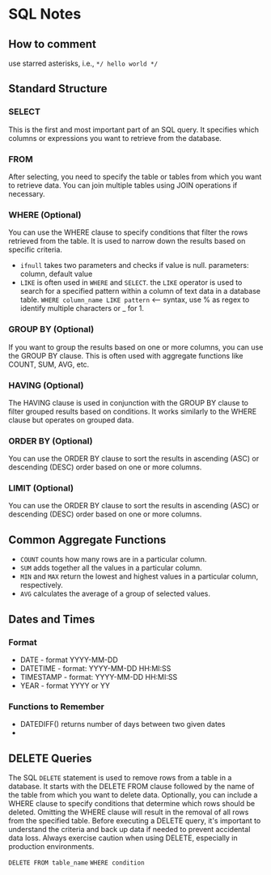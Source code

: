 # SQL Notes

## How to comment
use starred asterisks, i.e.,
`*/ hello world */`

## Standard Structure
### SELECT
This is the first and most important part of an SQL query. It specifies which columns or expressions you want to retrieve from the database.

### FROM
After selecting, you need to specify the table or tables from which you want to retrieve data. You can join multiple tables using JOIN operations if necessary.

### WHERE (Optional)
You can use the WHERE clause to specify conditions that filter the rows retrieved from the table. It is used to narrow down the results based on specific criteria.
 - `ifnull` takes two parameters and checks if value is null. parameters: column, default value
- `LIKE` is often used in `WHERE` and `SELECT`.  the `LIKE` operator is used to search for a specified pattern within a column of text data in a database table.
`WHERE column_name LIKE pattern` <-- syntax, use % as regex to identify multiple characters or _ for 1.

### GROUP BY (Optional)
If you want to group the results based on one or more columns, you can use the GROUP BY clause. This is often used with aggregate functions like COUNT, SUM, AVG, etc.

### HAVING (Optional)
The HAVING clause is used in conjunction with the GROUP BY clause to filter grouped results based on conditions. It works similarly to the WHERE clause but operates on grouped data. 

### ORDER BY (Optional)
You can use the ORDER BY clause to sort the results in ascending (ASC) or descending (DESC) order based on one or more columns. 
### LIMIT (Optional)
You can use the ORDER BY clause to sort the results in ascending (ASC) or descending (DESC) order based on one or more columns. 

## Common Aggregate Functions
- `COUNT` counts how many rows are in a particular column.
- `SUM` adds together all the values in a particular column.
- `MIN` and `MAX` return the lowest and highest values in a particular column, respectively.
- `AVG` calculates the average of a group of selected values.

## Dates and Times
### Format
- DATE - format YYYY-MM-DD
- DATETIME - format: YYYY-MM-DD HH:MI:SS
- TIMESTAMP - format: YYYY-MM-DD HH:MI:SS
- YEAR - format YYYY or YY

### Functions to Remember
- DATEDIFF() returns number of days between two given dates
- 

## DELETE Queries
The SQL `DELETE` statement is used to remove rows from a table in a database. It starts with the DELETE FROM clause followed by the name of the table from which you want to delete data. Optionally, you can include a WHERE clause to specify conditions that determine which rows should be deleted. Omitting the WHERE clause will result in the removal of all rows from the specified table. Before executing a DELETE query, it's important to understand the criteria and back up data if needed to prevent accidental data loss. Always exercise caution when using DELETE, especially in production environments.

`DELETE FROM table_name`
`WHERE condition`